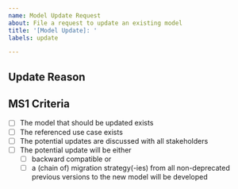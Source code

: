 ```yaml
---
name: Model Update Request
about: File a request to update an existing model
title: '[Model Update]: '
labels: update

---
```


## Update Reason
<!-- Please describe why the current version of the aspect model is insufficient to serve the use case and how an update to the model definition could improve the use case -->

## MS1 Criteria
<!-- This checklist is filled by the issue reviewer -->
- [ ] The model that should be updated exists
- [ ] The referenced use case exists
- [ ] The potential updates are discussed with all stakeholders
- [ ] The potential update will be either 
  - [ ] backward compatible or 
  - [ ] a (chain of) migration strategy(-ies) from all non-deprecated previous versions to the new model will be developed
